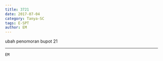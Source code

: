 ```yaml
---
title: 3721
date: 2017-07-04
category: Tanya-SC
tags: E-SPT
author: EM
---
```


ubah penomoran bupot 21

---



`EM`
